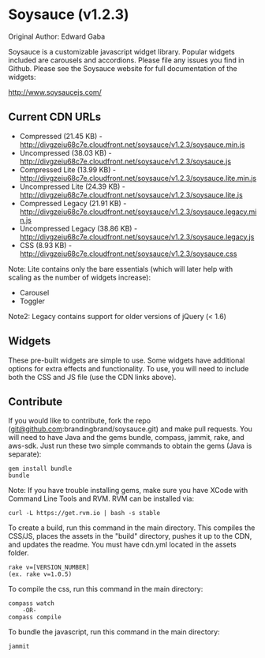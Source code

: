 # Soysauce (v1.2.3)
Original Author: Edward Gaba

Soysauce is a customizable javascript widget library. Popular widgets included are carousels and accordions. Please file any issues you find in Github. Please see the Soysauce website for full documentation of the widgets:

http://www.soysaucejs.com/

## Current CDN URLs
* Compressed (21.45 KB) - http://divgzeiu68c7e.cloudfront.net/soysauce/v1.2.3/soysauce.min.js
* Uncompressed (38.03 KB) - http://divgzeiu68c7e.cloudfront.net/soysauce/v1.2.3/soysauce.js
* Compressed Lite (13.99 KB) - http://divgzeiu68c7e.cloudfront.net/soysauce/v1.2.3/soysauce.lite.min.js
* Uncompressed Lite (24.39 KB) - http://divgzeiu68c7e.cloudfront.net/soysauce/v1.2.3/soysauce.lite.js
* Compressed Legacy (21.91 KB) - http://divgzeiu68c7e.cloudfront.net/soysauce/v1.2.3/soysauce.legacy.min.js
* Uncompressed Legacy (38.86 KB) - http://divgzeiu68c7e.cloudfront.net/soysauce/v1.2.3/soysauce.legacy.js
* CSS (8.93 KB) - http://divgzeiu68c7e.cloudfront.net/soysauce/v1.2.3/soysauce.css

Note: Lite contains only the bare essentials (which will later help with scaling as the number of widgets increase):
* Carousel
* Toggler

Note2: Legacy contains support for older versions of jQuery (< 1.6)

## Widgets
These pre-built widgets are simple to use. Some widgets have additional options for extra effects and functionality. To use, you will need to include both the CSS and JS file (use the CDN links above).

## Contribute
If you would like to contribute, fork the repo (git@github.com:brandingbrand/soysauce.git) and make pull requests. You will need to have Java and the gems bundle, compass, jammit, rake, and aws-sdk. Just run these two simple commands to obtain the gems (Java is separate):

	gem install bundle
	bundle

Note: If you have trouble installing gems, make sure you have XCode with Command Line Tools and RVM. RVM can be installed via:

	curl -L https://get.rvm.io | bash -s stable

To create a build, run this command in the main directory. This compiles the CSS/JS, places the assets in the "build" directory, pushes it up to the CDN, and updates the readme. You must have cdn.yml located in the assets folder.

	rake v=[VERSION_NUMBER]
	(ex. rake v=1.0.5)

To compile the css, run this command in the main directory:

	compass watch
		-OR-
	compass compile

To bundle the javascript, run this command in the main directory:

	jammit
